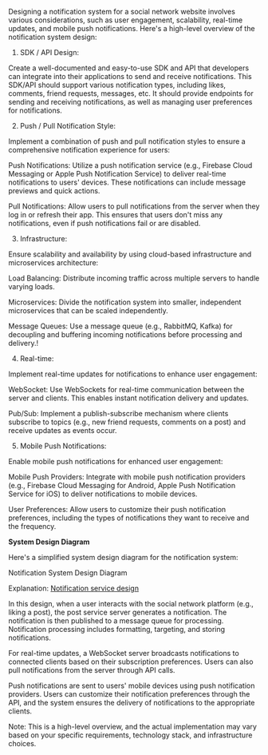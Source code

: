 Designing a notification system for a social network website involves various considerations, such as user engagement, scalability, real-time updates, and mobile push notifications. Here's a high-level overview of the notification system design:

1. SDK / API Design:

Create a well-documented and easy-to-use SDK and API that developers can integrate into their applications to send and receive notifications. This SDK/API should support various notification types, including likes, comments, friend requests, messages, etc. It should provide endpoints for sending and receiving notifications, as well as managing user preferences for notifications.

2. Push / Pull Notification Style:

Implement a combination of push and pull notification styles to ensure a comprehensive notification experience for users:

Push Notifications: Utilize a push notification service (e.g., Firebase Cloud Messaging or Apple Push Notification Service) to deliver real-time notifications to users' devices. These notifications can include message previews and quick actions.

Pull Notifications: Allow users to pull notifications from the server when they log in or refresh their app. This ensures that users don't miss any notifications, even if push notifications fail or are disabled.

3. Infrastructure:

Ensure scalability and availability by using cloud-based infrastructure and microservices architecture:

Load Balancing: Distribute incoming traffic across multiple servers to handle varying loads.

Microservices: Divide the notification system into smaller, independent microservices that can be scaled independently.

Message Queues: Use a message queue (e.g., RabbitMQ, Kafka) for decoupling and buffering incoming notifications before processing and delivery.!

4. Real-time:

Implement real-time updates for notifications to enhance user engagement:

WebSocket: Use WebSockets for real-time communication between the server and clients. This enables instant notification delivery and updates.

Pub/Sub: Implement a publish-subscribe mechanism where clients subscribe to topics (e.g., new friend requests, comments on a post) and receive updates as events occur.

5. Mobile Push Notifications:

Enable mobile push notifications for enhanced user engagement:

Mobile Push Providers: Integrate with mobile push notification providers (e.g., Firebase Cloud Messaging for Android, Apple Push Notification Service for iOS) to deliver notifications to mobile devices.

User Preferences: Allow users to customize their push notification preferences, including the types of notifications they want to receive and the frequency.

**System Design Diagram**

Here's a simplified system design diagram for the notification system:

Notification System Design Diagram

Explanation: [Notification service design](notifications.png)

In this design, when a user interacts with the social network platform (e.g., liking a post), the post service server generates a notification. The notification is then published to a message queue for processing. Notification processing includes formatting, targeting, and storing notifications.

For real-time updates, a WebSocket server broadcasts notifications to connected clients based on their subscription preferences. Users can also pull notifications from the server through API calls.

Push notifications are sent to users' mobile devices using push notification providers. Users can customize their notification preferences through the API, and the system ensures the delivery of notifications to the appropriate clients.

Note: This is a high-level overview, and the actual implementation may vary based on your specific requirements, technology stack, and infrastructure choices.
